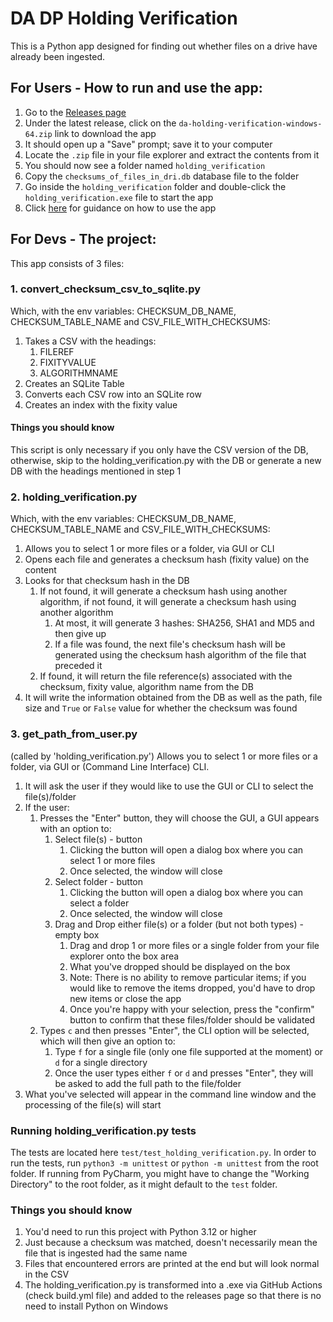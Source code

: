 # DA DP Holding Verification

This is a Python app designed for finding out whether files on a drive have already been ingested.

## For Users - How to run and use the app:
1. Go to the [Releases page](https://github.com/nationalarchives/da-dp-holding-verification/releases)
2. Under the latest release, click on the `da-holding-verification-windows-64.zip` link to download the app
3. It should open up a "Save" prompt; save it to your computer
4. Locate the `.zip` file in your file explorer and extract the contents from it
5. You should now see a folder named `holding_verification`
6. Copy the `checksums_of_files_in_dri.db` database file to the folder
7. Go inside the `holding_verification` folder and double-click the `holding_verification.exe` file to start the app
8. Click [here](#3-get_path_from_userpy) for guidance on how to use the app

## For Devs - The project:

This app consists of 3 files:

### 1. convert_checksum_csv_to_sqlite.py

Which, with the env variables: CHECKSUM_DB_NAME, CHECKSUM_TABLE_NAME and CSV_FILE_WITH_CHECKSUMS:

   1. Takes a CSV with the headings:
       1. FILEREF
       2. FIXITYVALUE
       3. ALGORITHMNAME
   2. Creates an SQLite Table
   3. Converts each CSV row into an SQLite row
   4. Creates an index with the fixity value

#### Things you should know
This script is only necessary if you only have the CSV version of the DB, otherwise, skip to the 
holding_verification.py with the DB or generate a new DB with the headings mentioned in step 1

### 2. holding_verification.py

Which, with the env variables: CHECKSUM_DB_NAME, CHECKSUM_TABLE_NAME and CSV_FILE_WITH_CHECKSUMS:

   1. Allows you to select 1 or more files or a folder, via GUI or CLI
   2. Opens each file and generates a checksum hash (fixity value) on the content
   3. Looks for that checksum hash in the DB
      1. If not found, it will generate a checksum hash using another algorithm, if not found, it will generate a checksum hash using another algorithm 
         1. At most, it will generate 3 hashes: SHA256, SHA1 and MD5 and then give up
         2. If a file was found, the next file's checksum hash will be generated using the checksum hash algorithm 
            of the file that preceded it
      2. If found, it will return the file reference(s) associated with the checksum, fixity value, algorithm name 
         from the DB
   4. It will write the information obtained from the DB as well as the path, file size and `True` or `False` value 
      for whether the checksum was found

### 3. get_path_from_user.py

(called by 'holding_verification.py') Allows you to select 1 or more files or a folder, via GUI or (Command Line
Interface) CLI.

1. It will ask the user if they would like to use the GUI or CLI to select the file(s)/folder
2. If the user:
   1. Presses the "Enter" button, they will choose the GUI, a GUI appears with an option to:
      1. Select file(s) - button
         1. Clicking the button will open a dialog box where you can select 1 or more files
         2. Once selected, the window will close
      2. Select folder - button
         1. Clicking the button will open a dialog box where you can select a folder
         2. Once selected, the window will close
      3. Drag and Drop either file(s) or a folder (but not both types) - empty box
          1. Drag and drop 1 or more files or a single folder from your file explorer onto the box area
          2. What you've dropped should be displayed on the box
          3. Note: There is no ability to remove particular items; if you would like to remove the items dropped, you'd
             have to drop new items or close the app
          4. Once you're happy with your selection, press the "confirm" button to confirm that these files/folder should be
             validated
   2. Types `c` and then presses "Enter", the CLI option will be selected, which will then give an option to:
      1. Type `f` for a single file (only one file supported at the moment) or `d` for a single directory
      2. Once the user types either `f` or `d` and presses "Enter", they will be asked to add the full path to the
         file/folder
3. What you've selected will appear in the command line window and the processing of the file(s) will start

### Running holding_verification.py tests

The tests are located here `test/test_holding_verification.py`. In order to run the tests, run `python3 -m unittest` or
`python -m unittest` from the root folder. If running from PyCharm, you might have to change the "Working Directory" to the root folder,
as it might default to the `test` folder.

### Things you should know
1. You'd need to run this project with Python 3.12 or higher
2. Just because a checksum was matched, doesn't necessarily mean the file that is ingested had the same name
3. Files that encountered errors are printed at the end but will look normal in the CSV
4. The holding_verification.py is transformed into a .exe via GitHub Actions (check build.yml file) and added to the
 releases page so that there is no need to install Python on Windows
